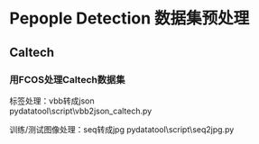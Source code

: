 # Pepople Detection 数据集预处理

## Caltech

### 用FCOS处理Caltech数据集

标签处理：vbb转成json  
pydatatool\script\vbb2json_caltech.py

训练/测试图像处理：seq转成jpg
pydatatool\script\seq2jpg.py
